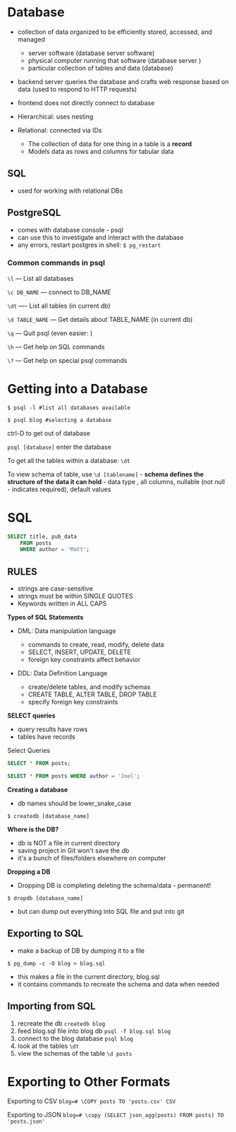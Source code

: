 # Database
- collection of data organized to be efficiently stored, accessed, and managed
    - server software (database server software)
    - physical computer running that software (database server )
    - particular collection of tables and data (database)

- backend server queries the database and crafts web response based on data (used to respond to HTTP requests)
- frontend does not directly connect to database


- Hierarchical: uses nesting
- Relational: connected via IDs
    - The collection of data for one thing in a table is a **record**
    - Models data as rows and columns for tabular data

## SQL
- used for working with relational DBs

## PostgreSQL
- comes with database console - psql
- can use this to investigate and interact with the database
- any errors, restart postgres in shell:
`$ pg_restart`


### Common commands in psql
`\l` — List all databases

`\c DB_NAME` — connect to DB_NAME

`\dt` —- List all tables (in current db)

`\d TABLE_NAME` — Get details about TABLE_NAME (in current db)

`\q` — Quit psql (even easier: <Control-D>)

`\h` — Get help on SQL commands

`\?` — Get help on special psql commands


# Getting into a Database

```shell
$ psql -l #list all databases available

$ psql blog #selecting a database

```

ctrl-D to get out of database

`psql [database]` enter the database

To get all the tables within a database: `\dt`

To view schema of table, use `\d [tablename]`
    - **schema defines the structure of the data it can hold**
    - data type , all columns, nullable (not null - indicates required), default values


# SQL

```sql
SELECT title, pub_data
    FROM posts
    WHERE author = 'Matt';


```
## RULES
- strings are case-sensitive
- strings must be within SINGLE QUOTES
- Keywords written in ALL CAPS

**Types of SQL Statements**
- DML: Data manipulation language
    - commands to create, read, modify, delete data
    - SELECT, INSERT, UPDATE, DELETE
    - foreign key constraints affect behavior

- DDL: Data Definition Language
    - create/delete tables, and modify schemas
    - CREATE TABLE, ALTER TABLE, DROP TABLE
    - specify foreign key constraints

**SELECT queries**
- query results have rows
- tables have records

Select Queries
```sql
SELECT * FROM posts;

SELECT * FROM posts WHERE author = 'Joel';


```

**Creating a database**
- db names should be lower_snake_case
```shell
$ createdb [database_name]
```
**Where is the DB?**
- db is NOT a file in current directory
- saving project in Git won't save the db
- it's a bunch of files/folders elsewhere on computer

**Dropping a DB**
- Dropping DB is completing deleting the schema/data - permanent!
```shell
$ dropdb [database_name]
```
- but can dump out everything into SQL file and put into git

## Exporting to SQL
- make a backup of DB by dumping it to a file
```shell
$ pg_dump -c -O blog > blog.sql
```
- this makes a file in the current directory, blog.sql
- it contains commands to recreate the schema and data when needed

## Importing from SQL

1. recreate the db
`createdb blog`
2. feed blog.sql file into blog db
`psql -f blog.sql blog`
3. connect to the blog database
`psql blog`
4. look at the tables
`\dt`
5. view the schemas of the table
`\d posts`


# Exporting to Other Formats
Exporting to CSV
`blog=# \COPY posts TO 'posts.csv' CSV`

Exporting to JSON
`blog=# \copy (SELECT json_agg(posts) FROM posts) TO 'posts.json'`





